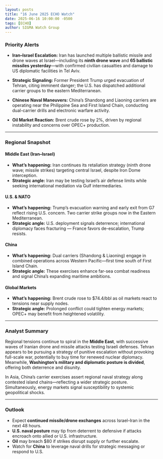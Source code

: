 ```yaml
---
layout: posts
title: "16 June 2025 ECHO Watch"
date: 2025-06-16 10:00:00 -0500
tags: [ECHO]
author: SIGMA Watch Group 
---
```


### Priority Alerts

- **Iran–Israel Escalation:** Iran has launched multiple ballistic missile and drone waves at Israel—including its **ninth drone wave** and **65 ballistic missiles yesterday**—with confirmed civilian casualties and damage to US diplomatic facilities in Tel Aviv.

- **Strategic Signaling:** Former President Trump urged evacuation of Tehran, citing imminent danger; the U.S. has dispatched additional carrier groups to the eastern Mediterranean.

- **Chinese Naval Maneuvers:** China’s Shandong and Liaoning carriers are operating near the Philippine Sea and First Island Chain, conducting dual-carrier drills and electronic warfare activity.

- **Oil Market Reaction:** Brent crude rose by 2%, driven by regional instability and concerns over OPEC+ production.

---

### Regional Snapshot

#### **Middle East (Iran–Israel)**
- **What’s happening:** Iran continues its retaliation strategy (ninth drone wave; missile strikes) targeting central Israel, despite Iron Dome interception.
- **Strategic angle:** Iran may be testing Israel’s air defense limits while seeking international mediation via Gulf intermediaries.

#### **U.S. & NATO**
- **What’s happening:** Trump’s evacuation warning and early exit from G7 reflect rising U.S. concern. Two carrier strike groups now in the Eastern Mediterranean.
- **Strategic angle:** U.S. deployment signals deterrence; international diplomacy faces fracturing — France favors de-escalation, Trump resists.

#### **China**
- **What’s happening:** Dual carriers (Shandong & Liaoning) engage in combined operations across Western Pacific—first time south of First Island Chain.
- **Strategic angle:** These exercises enhance far-sea combat readiness and signal China’s expanding maritime ambitions.

#### **Global Markets**
- **What’s happening:** Brent crude rose to $74.4/bbl as oil markets react to tensions near supply nodes.
- **Strategic angle:** Prolonged conflict could tighten energy markets; OPEC+ may benefit from heightened volatility.

---

### Analyst Summary

Regional tensions continue to spiral in the **Middle East**, with successive waves of Iranian drone and missile attacks testing Israeli defenses. Tehran appears to be pursuing a strategy of punitive escalation without provoking full-scale war, potentially to buy time for renewed nuclear diplomacy. Meanwhile, **Washington’s military and diplomatic posture is divided**, offering both deterrence and disunity.

In Asia, China’s carrier exercises assert regional naval strategy along contested island chains—reflecting a wider strategic posture. Simultaneously, energy markets signal susceptibility to systemic geopolitical shocks.

---

### Outlook

- Expect **continued missile/drone exchanges** across Israel–Iran in the next 48 hours.
- **U.S. naval posture** may tip from deterrent to defensive if attacks encroach onto allied or U.S. infrastructure.
- **Oil** may breach $80 if strikes disrupt supply or further escalate.
- Watch for **China** to leverage naval drills for strategic messaging or respond to U.S.